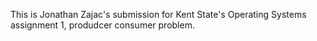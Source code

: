 This is Jonathan Zajac's submission for Kent State's Operating Systems assignment 1, produdcer consumer problem.
